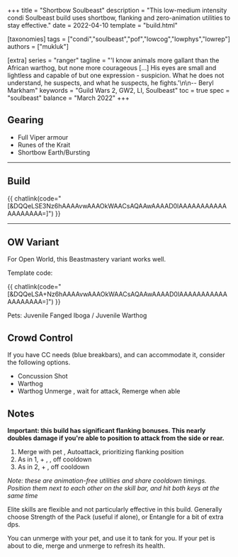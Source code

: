 +++
title = "Shortbow Soulbeast"
description = "This low-medium intensity condi Soulbeast build uses shortbow, flanking and zero-animation utilities to stay effective."
date = 2022-04-10
template = "build.html"

[taxonomies]
tags = ["condi","soulbeast","pof","lowcog","lowphys","lowrep"]
authors = ["mukluk"]

[extra]
series = "ranger"
tagline =  "'I know animals more gallant than the African warthog, but none more courageous [...] His eyes are small and lightless and capable of but one expression - suspicion. What he does not understand, he suspects, and what he suspects, he fights.'\n\n-- Beryl Markham"
keywords = "Guild Wars 2, GW2, LI, Soulbeast"
toc = true
spec = "soulbeast"
balance = "March 2022"
+++

## Gearing

- Full Viper armour
- Runes of the Krait
- Shortbow Earth/Bursting

---

## Build

{{ chatlink(code="[&DQQeLSE3Nz6hAAAAvwAAAOkWAACsAQAAwAAAAD0lAAAAAAAAAAAAAAAAAAA=]") }}

---

## OW Variant

For Open World, this Beastmastery variant works well.

Template code:

{{ chatlink(code="[&DQQeLSA+Nz6hAAAAvwAAAOkWAACsAQAAwAAAAD0lAAAAAAAAAAAAAAAAAAA=]") }}

Pets: Juvenile Fanged Iboga / Juvenile Warthog<div data-armory-embed='skills' data-armory-ids='12489,12537,40498,12491,12580'></div><div data-armory-embed='specializations' data-armory-ids='30,32,55' data-armory-30-traits='1069,1846,1912' data-armory-32-traits='1072,970,1066' data-armory-55-traits='2071,2161,2143'></div>

## Crowd Control

If you have CC needs (blue breakbars), and can accommodate it, consider the following options.

- Concussion Shot <span data-aw2-key="5" data-aw2-skill="12508"></span>
- Warthog <span data-aw2-key="F2" data-aw2-skill="46432"></span>
- Warthog Unmerge <span data-aw2-key="F5" data-aw2-skill="43014"></span>, wait for attack, Remerge <span data-aw2-key="F5" data-aw2-skill="42944"></span> when able

## Notes

**Important: this build has significant flanking bonuses. This nearly doubles damage if you're able to position to attack from the side or rear.**

1. Merge with pet <span data-aw2-key="F5" data-aw2-skill="42944"></span>, Autoattack, prioritizing flanking position
2. As in 1, + <span data-aw2-key="2" data-aw2-skill="12468"></span>, <span data-aw2-key="4" data-aw2-skill="12507"></span>,  <span data-aw2-key="F1" data-aw2-skill="41406"></span> off cooldown
3. As in 2, + <span data-aw2-key="7" data-aw2-skill="12537"></span>, <span data-aw2-key="8" data-aw2-skill="40498"></span> off cooldown

_Note: these are animation-free utilities and share cooldown timings. Position them next to each other on the skill bar, and hit both keys at the same time_

Elite skills are flexible and not particularly effective in this build. Generally choose Strength of the Pack (useful if alone), or Entangle for a bit of extra dps.

You can unmerge with your pet, and use it to tank for you. If your pet is about to die, merge and unmerge to refresh its health.
